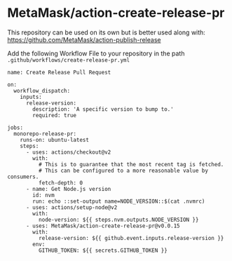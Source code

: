 # MetaMask/action-create-release-pr

This repository can be used on its own but is better used along with: https://github.com/MetaMask/action-publish-release


Add the following Workflow File to your repository in the path `.github/workflows/create-release-pr.yml`


```
name: Create Release Pull Request

on:
  workflow_dispatch:
    inputs:
      release-version:
        description: 'A specific version to bump to.'
        required: true

jobs:
  monorepo-release-pr:
    runs-on: ubuntu-latest
    steps:
      - uses: actions/checkout@v2
        with:
          # This is to guarantee that the most recent tag is fetched.
          # This can be configured to a more reasonable value by consumers.
          fetch-depth: 0
      - name: Get Node.js version
        id: nvm
        run: echo ::set-output name=NODE_VERSION::$(cat .nvmrc)
      - uses: actions/setup-node@v2
        with:
          node-version: ${{ steps.nvm.outputs.NODE_VERSION }}
      - uses: MetaMask/action-create-release-pr@v0.0.15
        with:
          release-version: ${{ github.event.inputs.release-version }}
        env:
          GITHUB_TOKEN: ${{ secrets.GITHUB_TOKEN }}

```
